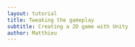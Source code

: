```yaml
---
layout: tutorial
title: Tweaking the gameplay
subtitle: Creating a 2D game with Unity
author: Matthieu
---
```

